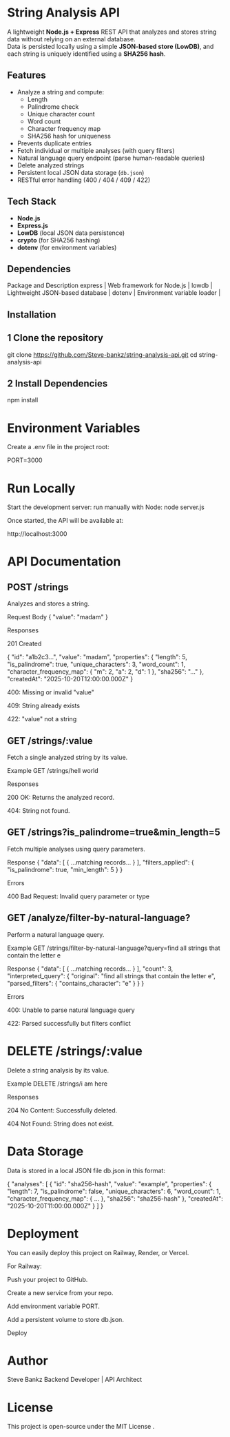 # String Analysis API

A lightweight **Node.js + Express** REST API that analyzes and stores string data without relying on an external database.  
Data is persisted locally using a simple **JSON-based store (LowDB)**, and each string is uniquely identified using a **SHA256 hash**.

## Features

- Analyze a string and compute:
  - Length
  - Palindrome check
  - Unique character count
  - Word count
  - Character frequency map
  - SHA256 hash for uniqueness
- Prevents duplicate entries
- Fetch individual or multiple analyses (with query filters)
- Natural language query endpoint (parse human-readable queries)
- Delete analyzed strings
- Persistent local JSON data storage (`db.json`)
- RESTful error handling (400 / 404 / 409 / 422)

## Tech Stack

- **Node.js**
- **Express.js**
- **LowDB** (local JSON data persistence)
- **crypto** (for SHA256 hashing)
- **dotenv** (for environment variables)

## Dependencies

Package and Description
express | Web framework for Node.js |
lowdb | Lightweight JSON-based database |
dotenv | Environment variable loader |

## Installation

## 1 Clone the repository

git clone https://github.com/Steve-bankz/string-analysis-api.git
cd string-analysis-api

## 2 Install Dependencies

npm install

# Environment Variables

Create a .env file in the project root:

PORT=3000

# Run Locally

Start the development server:
run manually with Node:
node server.js

Once started, the API will be available at:

http://localhost:3000

# API Documentation

## POST /strings

Analyzes and stores a string.

Request Body
{
"value": "madam"
}

Responses

201 Created

{
"id": "a1b2c3...",
"value": "madam",
"properties": {
"length": 5,
"is_palindrome": true,
"unique_characters": 3,
"word_count": 1,
"character_frequency_map": { "m": 2, "a": 2, "d": 1 },
"sha256": "..."
},
"createdAt": "2025-10-20T12:00:00.000Z"
}

400: Missing or invalid "value"

409: String already exists

422: "value" not a string

## GET /strings/:value

Fetch a single analyzed string by its value.

Example
GET /strings/hell world

Responses

200 OK: Returns the analyzed record.

404: String not found.

## GET /strings?is_palindrome=true&min_length=5

Fetch multiple analyses using query parameters.

Response
{
"data": [ { ...matching records... } ],
"filters_applied": {
"is_palindrome": true,
"min_length": 5
}
}

Errors

400 Bad Request: Invalid query parameter or type

## GET /analyze/filter-by-natural-language?

Perform a natural language query.

Example
GET /strings/filter-by-natural-language?query=find all strings that contain the letter e

Response
{
"data": [ { ...matching records... } ],
"count": 3,
"interpreted_query": {
"original": "find all strings that contain the letter e",
"parsed_filters": {
"contains_character": "e"
}
}
}

Errors

400: Unable to parse natural language query

422: Parsed successfully but filters conflict

# DELETE /strings/:value

Delete a string analysis by its value.

Example
DELETE /strings/i am here

Responses

204 No Content: Successfully deleted.

404 Not Found: String does not exist.

# Data Storage

Data is stored in a local JSON file db.json in this format:

{
"analyses": [
{
"id": "sha256-hash",
"value": "example",
"properties": {
"length": 7,
"is_palindrome": false,
"unique_characters": 6,
"word_count": 1,
"character_frequency_map": { ... },
"sha256": "sha256-hash"
},
"createdAt": "2025-10-20T11:00:00.000Z"
}
]
}

# Deployment

You can easily deploy this project on Railway, Render, or Vercel.

For Railway:

Push your project to GitHub.

Create a new service from your repo.

Add environment variable PORT.

Add a persistent volume to store db.json.

Deploy

# Author

Steve Bankz
Backend Developer | API Architect

# License

This project is open-source under the MIT License
.

